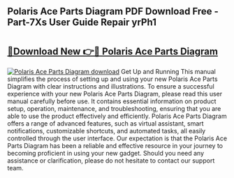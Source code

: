 ## Polaris Ace Parts Diagram PDF Download Free - Part-7Xs User Guide Repair yrPh1

# <h2><a href="http://dfij0zt.blite.top/?on=Polaris+Ace+Parts+Diagram">🔗Download New 👉🔴 Polaris Ace Parts Diagram</a></h2>

[![Polaris Ace Parts Diagram download](https://i.imgur.com/lujVjoI.png)](http://dfij0zt.blite.top/?on=Polaris+Ace+Parts+Diagram)
Get Up and Running This manual simplifies the process of setting up and using your new Polaris Ace Parts Diagram with clear instructions and illustrations. To ensure a successful experience with your new Polaris Ace Parts Diagram, please read this user manual carefully before use. It contains essential information on product setup, operation, maintenance, and troubleshooting, ensuring that you are able to use the product effectively and efficiently. Polaris Ace Parts Diagram offers a range of advanced features, such as virtual assistant, smart notifications, customizable shortcuts, and automated tasks, all easily controlled through the user interface. Our expectation is that the Polaris Ace Parts Diagram has been a reliable and effective resource in your journey to becoming proficient in using your new gadget. Should you need any assistance or clarification, please do not hesitate to contact our support team.

